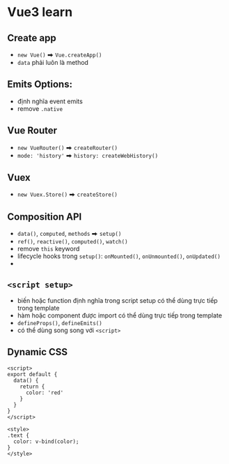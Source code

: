 # Vue3 learn

## Create app
- `new Vue()` ⮕ `Vue.createApp()`
- `data` phải luôn là method

## Emits Options: 
- định nghĩa event emits
- remove `.native` 

## Vue Router 
- `new VueRouter()` ⮕ `createRouter()`
- `mode: 'history'` ⮕ `history: createWebHistory()`

## Vuex
- `new Vuex.Store()` ⮕ `createStore()`

## Composition API
- `data()`, `computed`, `methods` ⮕ `setup()`
- `ref()`, `reactive()`, `computed()`, `watch()`
- remove `this` keyword
- lifecycle hooks trong `setup()`: `onMounted()`, `onUnmounted()`, `onUpdated()`
- 
## `<script setup>`

- biến hoặc function định nghĩa trong script setup có thể dùng trực tiếp trong template
- hàm hoặc component được import có thể dùng trực tiếp trong template
- `defineProps()`, `defineEmits()`
- có thể dùng song song với `<script>`

## Dynamic CSS 
```vue 
<script>
export default {
  data() {
    return {
      color: 'red'
    }
  }
}
</script>

<style>
.text {
  color: v-bind(color);
}
</style>
```

## 

